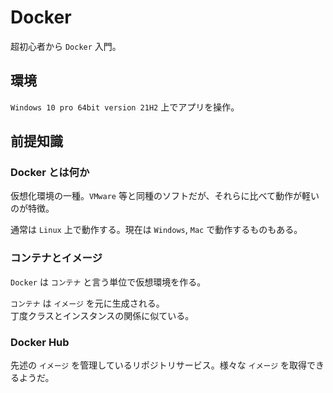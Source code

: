 # Docker

超初心者から `Docker` 入門。

## 環境

`Windows 10 pro 64bit version 21H2` 上でアプリを操作。

## 前提知識

### Docker とは何か

仮想化環境の一種。`VMware` 等と同種のソフトだが、それらに比べて動作が軽いのが特徴。

通常は `Linux` 上で動作する。現在は `Windows`, `Mac` で動作するものもある。

### コンテナとイメージ

`Docker` は `コンテナ` と言う単位で仮想環境を作る。

`コンテナ` は `イメージ` を元に生成される。  
丁度クラスとインスタンスの関係に似ている。

### Docker Hub

先述の `イメージ` を管理しているリポジトリサービス。様々な `イメージ` を取得できるようだ。
